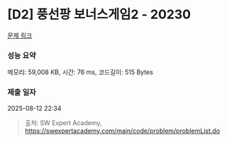 # [D2] 풍선팡 보너스게임2 - 20230 

[문제 링크](https://swexpertacademy.com/main/code/problem/problemDetail.do?contestProbId=AY3FFOTaN7EDFAXh) 

### 성능 요약

메모리: 59,008 KB, 시간: 76 ms, 코드길이: 515 Bytes

### 제출 일자

2025-08-12 22:34



> 출처: SW Expert Academy, https://swexpertacademy.com/main/code/problem/problemList.do